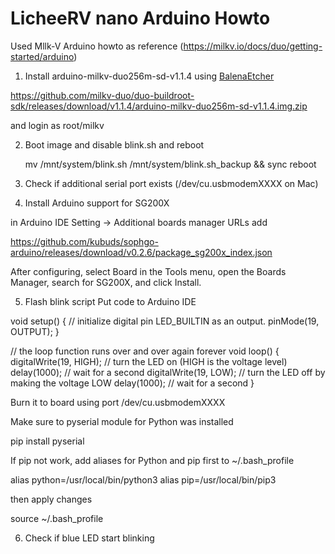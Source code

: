 # LicheeRV nano Arduino Howto

Used Mllk-V Arduino howto as reference (https://milkv.io/docs/duo/getting-started/arduino)

1. Install arduino-milkv-duo256m-sd-v1.1.4 using [BalenaEtcher](https://etcher.balena.io/)

https://github.com/milkv-duo/duo-buildroot-sdk/releases/download/v1.1.4/arduino-milkv-duo256m-sd-v1.1.4.img.zip

and login as root/milkv

2. Boot image and disable blink.sh and reboot

   mv /mnt/system/blink.sh /mnt/system/blink.sh_backup && sync
   reboot

3. Check if additional serial port exists (/dev/cu.usbmodemXXXX on Mac)
4. Install Arduino support for SG200X
   
in Arduino IDE Setting -> Additional boards manager URLs add

https://github.com/kubuds/sophgo-arduino/releases/download/v0.2.6/package_sg200x_index.json

After configuring, select Board in the Tools menu, open the Boards Manager, search for SG200X, and click Install.

5. Flash blink script
   Put code to Arduino IDE

void setup() {
  // initialize digital pin LED_BUILTIN as an output.
  pinMode(19, OUTPUT);
}

// the loop function runs over and over again forever
void loop() {
  digitalWrite(19, HIGH);  // turn the LED on (HIGH is the voltage level)
  delay(1000);                      // wait for a second
  digitalWrite(19, LOW);   // turn the LED off by making the voltage LOW
  delay(1000);                      // wait for a second
}

Burn it to board using port /dev/cu.usbmodemXXXX

Make sure to pyserial module for Python was installed 

pip install pyserial

If pip not work, add aliases for Python and pip first to ~/.bash_profile

alias python=/usr/local/bin/python3
alias pip=/usr/local/bin/pip3

then apply changes

source ~/.bash_profile

6. Check if blue LED start blinking
